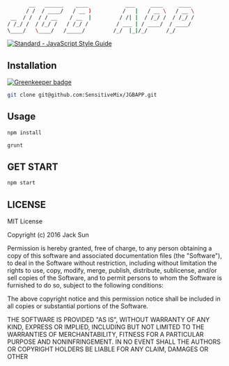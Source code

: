 ```bash
       __   ______    ____            ___     ____     ____ 
      / /  / ____/   / __ )          /   |   / __ \   / __ \
 __  / /  / / __    / __  |         / /| |  / /_/ /  / /_/ /
/ /_/ /  / /_/ /   / /_/ /         / ___ | / ____/  / ____/ 
\____/   \____/   /_____/         /_/  |_|/_/      /_/      

```

[![Standard - JavaScript Style Guide](https://img.shields.io/badge/code%20style-standard-brightgreen.svg)](http://standardjs.com/)
## Installation

[![Greenkeeper badge](https://badges.greenkeeper.io/SensitiveMix/JGBAPP.svg)](https://greenkeeper.io/)
```bash
git clone git@github.com:SensitiveMix/JGBAPP.git
```

## Usage
```bash
npm install
```
```bash
grunt
```

## GET START
```bash
npm start
```

## LICENSE
MIT License

Copyright (c) 2016 Jack Sun

Permission is hereby granted, free of charge, to any person obtaining a copy
of this software and associated documentation files (the "Software"), to deal
in the Software without restriction, including without limitation the rights
to use, copy, modify, merge, publish, distribute, sublicense, and/or sell
copies of the Software, and to permit persons to whom the Software is
furnished to do so, subject to the following conditions:

The above copyright notice and this permission notice shall be included in all
copies or substantial portions of the Software.

THE SOFTWARE IS PROVIDED "AS IS", WITHOUT WARRANTY OF ANY KIND, EXPRESS OR
IMPLIED, INCLUDING BUT NOT LIMITED TO THE WARRANTIES OF MERCHANTABILITY,
FITNESS FOR A PARTICULAR PURPOSE AND NONINFRINGEMENT. IN NO EVENT SHALL THE
AUTHORS OR COPYRIGHT HOLDERS BE LIABLE FOR ANY CLAIM, DAMAGES OR OTHER
